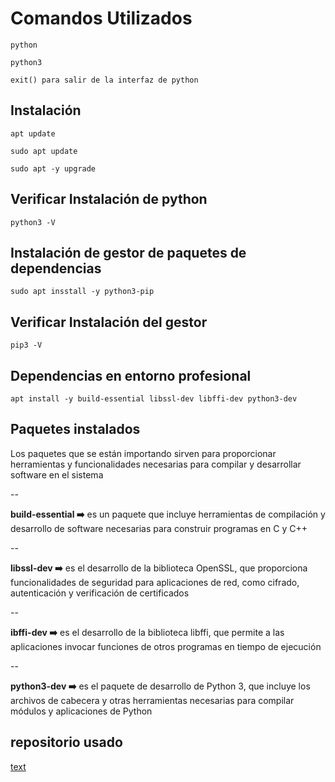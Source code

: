 # Comandos Utilizados

    python

    python3

    exit() para salir de la interfaz de python

## Instalación

    apt update

    sudo apt update

    sudo apt -y upgrade

## Verificar Instalación de python

    python3 -V

## Instalación de gestor de paquetes de dependencias

    sudo apt insstall -y python3-pip

## Verificar Instalación del gestor

    pip3 -V

## Dependencias en entorno profesional

    apt install -y build-essential libssl-dev libffi-dev python3-dev

## Paquetes instalados

Los paquetes que se están importando sirven para proporcionar herramientas y funcionalidades necesarias para compilar y desarrollar software en el sistema

--

**build-essential ➡️** es un paquete que incluye herramientas de compilación y desarrollo de software necesarias para construir programas en C y C++

--

**libssl-dev ➡️** es el desarrollo de la biblioteca OpenSSL, que proporciona funcionalidades de seguridad para aplicaciones de red, como cifrado, autenticación y verificación de certificados

--

**ibffi-dev ➡️** es el desarrollo de la biblioteca libffi, que permite a las aplicaciones invocar funciones de otros programas en tiempo de ejecución

--

**python3-dev ➡️** es el paquete de desarrollo de Python 3, que incluye los archivos de cabecera y otras herramientas necesarias para compilar módulos y aplicaciones de Python

## repositorio usado

[text](https://github.com/platzi/curso-python-pip.git)
